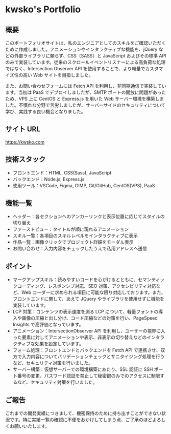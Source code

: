 # kwsko's Portfolio

## 概要

このポートフォリオサイトは、私のエンジニアとしてのスキルをご確認いただくために作成しました。アニメーションやインタラクティブな機能を、jQuery などの外部ライブラリに頼らず、CSS（SASS）と JavaScript およびその標準 API のみで実装しています。従来のスクロールイベントリスナーによる高負荷な処理ではなく、Intersection Observer API を使用することで、より軽量でカスタマイズ性の高い Web サイトを目指しました。

また、お問い合わせフォームには Fetch API を利用し、非同期通信で実装しています。当初は PaaS でデプロイしましたが、SMTP ポートの開放に問題があったため、VPS 上に CentOS と Express.js を用いた Web サーバー環境を構築しました。不慣れな分野で苦労しましたが、サーバーサイドのセキュリティについて学び、実践する良い機会となりました。

## サイト URL

https://kwsko.com

## 技術スタック

- フロントエンド：HTML, CSS(Sass), JavaScript
- バックエンド：Node.js, Express.js
- 使用ツール：VSCode, Figma, GIMP, Git/GitHub, CentOS(VPS), PaaS

## 機能一覧

- ヘッダー：各セクションへのアンカーリンクと表示位置に応じてスタイルの切り替え
- ファーストビュー：タイトルが順に現れるアニメーション
- スキル一覧：各項目のスキルレベルをインタラクティブに表示
- 作品一覧：画像クリックでプロジェクト詳細をモーダル表示
- お問い合わせ：入力内容をチェックしたうえで私用アドレスへ送信

## ポイント

- マークアップスキル：読みやすいコードを心がけるとともに、セマンティックコーディング、レスポンシブ対応、SEO 対策、アクセシビリティ対応など、Web コーダーに求められる項目に可能な限り対応しております。また、フロントエンドに関して、あえて JQuery やライブラリを使用せずに機能を実装しています。
- LCP 対策：コンテンツの表示速度を測る LCP について、軽量フォントの導入や画像の圧縮と出し分け、コード圧縮などの対策を行い、PageSpeed Insights で高評価となっています。
- アニメーション：IntersectionObserver API を利用し、ユーザーの視界に入った要素に対してアニメーションや表示、非表示の切り替えなどのインタラクティブな効果を設定しています。
- フォーム処理：フロントエンドとバックエンドを Fetch API で連携させ、双方で入力内容についてバリデーションチェックとサニタイジング処理を行うなど、セキュリティ対策を行いました。
- サーバー構築：仮想サーバーでの環境構築にあたり、SSL 認証に SSH ポート番号の変更、パスワード認証を禁止して秘密鍵のみでのアクセスに制限するなど、セキュリティ対策を行いました。

## ご報告

これまでの開発実績につきまして、機密保持のために持ち出すことができない状況です。特に実績一覧の確認に不便をおかけしてしまう点、ご了承のほどよろしくお願いいたします。

